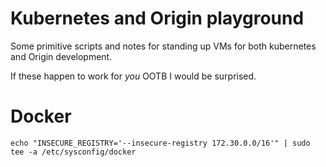 # Kubernetes and Origin playground

Some primitive scripts and notes for standing up VMs for both
kubernetes and Origin development.

If these happen to work for *you* OOTB I would be surprised.

# Docker

```
echo "INSECURE_REGISTRY='--insecure-registry 172.30.0.0/16'" | sudo tee -a /etc/sysconfig/docker
```
